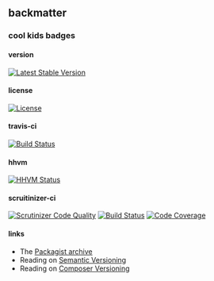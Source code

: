 
## backmatter

### cool kids badges

#### version

[![Latest Stable Version](https://poser.pugx.org/chevron/errhandler/v/stable.svg)](https://packagist.org/packages/chevron/errhandler)

#### license

[![License](https://poser.pugx.org/chevron/errhandler/license.svg)](https://packagist.org/packages/chevron/errhandler)

#### travis-ci

[![Build Status](https://travis-ci.org/chevronphp/errhandler.svg?branch=master)](https://travis-ci.org/chevronphp/errhandler)

#### hhvm

[![HHVM Status](http://hhvm.h4cc.de/badge/chevron/errhandler.png)](http://hhvm.h4cc.de/package/chevron/errhandler)

#### scruitinizer-ci

[![Scrutinizer Code Quality](https://scrutinizer-ci.com/g/chevronphp/errhandler/badges/quality-score.png?b=master)](https://scrutinizer-ci.com/g/chevronphp/errhandler/?branch=master)
[![Build Status](https://scrutinizer-ci.com/g/chevronphp/errhandler/badges/build.png?b=master)](https://scrutinizer-ci.com/g/chevronphp/errhandler/build-status/master)
[![Code Coverage](https://scrutinizer-ci.com/g/chevronphp/errhandler/badges/coverage.png?b=master)](https://scrutinizer-ci.com/g/chevronphp/errhandler/?branch=master)

#### links

  - The [Packagist archive](https://packagist.org/packages/chevron/errhandler)
  - Reading on [Semantic Versioning](http://semver.org/)
  - Reading on [Composer Versioning](https://getcomposer.org/doc/01-basic-usage.md#package-versions)
